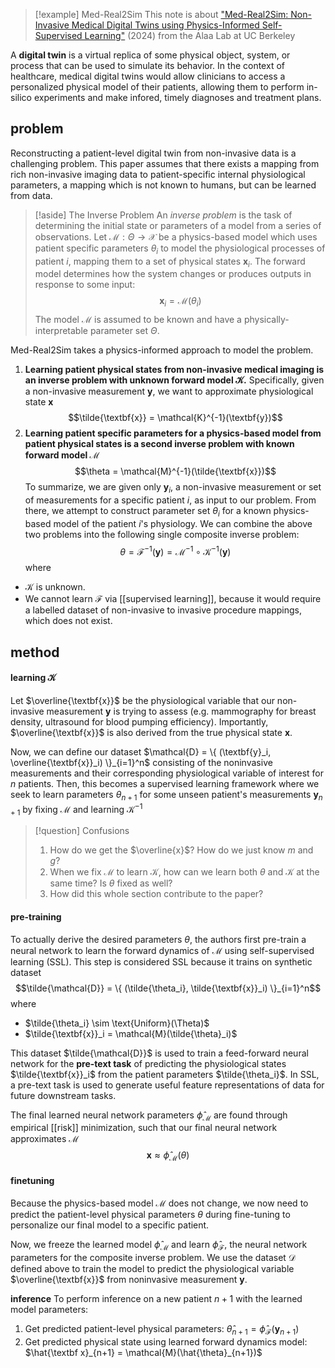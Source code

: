 >[!example] Med-Real2Sim
>This note is about ["Med-Real2Sim: Non-Invasive Medical Digital Twins using Physics-Informed Self-Supervised Learning"](https://arxiv.org/abs/2403.00177) (2024) from the Alaa Lab at UC Berkeley

A **digital twin** is a virtual replica of some physical object, system, or process that can be used to simulate its behavior. In the context of healthcare, medical digital twins would allow clinicians to access a personalized physical model of their patients, allowing them to perform in-silico experiments and make infored, timely diagnoses and treatment plans.

## problem
Reconstructing a patient-level digital twin from non-invasive data is a challenging problem. This paper assumes that there exists a mapping from rich non-invasive imaging data to patient-specific internal physiological parameters, a mapping which is not known to humans, but can be learned from data.

>[!aside] The Inverse Problem
>An *inverse problem* is the task of determining the initial state or parameters of a model from a series of observations. Let $\mathcal{M}: \Theta \rightarrow \mathcal{X}$ be a physics-based model which uses patient specific parameters $\theta_i$ to model the physiological processes of patient $i$, mapping them to a set of physical states $\textbf{x}_i$. The forward model determines how the system changes or produces outputs in response to some input:
$$\textbf{x}_i = \mathcal{M}(\theta_i)$$
The model $\mathcal{M}$ is assumed to be known and have a physically-interpretable parameter set $\Theta$.

Med-Real2Sim takes a physics-informed approach to model the problem. 
1. **Learning patient physical states from non-invasive medical imaging is an inverse problem with unknown forward model $\mathcal{K}$.**  Specifically, given a non-invasive measurement $\textbf{y}$, we want to approximate physiological state $\textbf{x}$	$$\tilde{\textbf{x}} = \mathcal{K}^{-1}(\textbf{y})$$
2. **Learning patient specific parameters for a physics-based model from patient physical states is a second inverse problem with known forward model $\mathcal{M}$**
	$$\theta = \mathcal{M}^{-1}(\tilde{\textbf{x}})$$
To summarize, we are given only $\textbf{y}_i$, a non-invasive measurement or set of measurements for a specific patient $i$, as input to our problem. From there, we attempt to construct parameter set $\theta_i$ for a known physics-based model of the patient $i$'s physiology. We can combine the above two problems into the following single composite inverse problem:
$$\theta = \mathcal{F}^{-1}(\textbf{y}) = \mathcal{M}^{-1} \circ \mathcal K^{-1} (\textbf{y})$$
where
- $\mathcal K$ is unknown.
- We cannot learn $\mathcal F$ via [[supervised learning]], because it would require a labelled dataset of non-invasive to invasive procedure mappings, which does not exist.

## method
#### learning $\mathcal{K}$
Let $\overline{\textbf{x}}$ be the physiological variable that our non-invasive measurement $\textbf{y}$ is trying to assess (e.g. mammography for breast density, ultrasound for blood pumping efficiency). Importantly, $\overline{\textbf{x}}$ is also derived from the true physical state $\textbf{x}$.

Now, we can define our dataset $\mathcal{D} = \{ (\textbf{y}_i, \overline{\textbf{x}}_i) \}_{i=1}^n$ consisting of the noninvasive measurements and their corresponding physiological variable of interest for $n$ patients. Then, this becomes a supervised learning framework where we seek to learn parameters $\theta_{n+1}$ for some unseen patient's measurements $\textbf{y}_{n+1}$ by fixing $\mathcal M$ and learning $\mathcal K^{-1}$

>[!question] Confusions
>1. How do we get the $\overline{x}$? How do we just know $m$ and $g$?
>2. When we fix $\mathcal M$ to learn $\mathcal K$, how can we learn both $\theta$ and $\mathcal K$ at the same time? Is $\theta$ fixed as well?
>3. How did this whole section contribute to the paper?

#### pre-training
To actually derive the desired parameters $\theta$, the authors first pre-train a neural network to learn the forward dynamics of $\mathcal{M}$ using self-supervised learning (SSL). This step is considered SSL because it trains on synthetic dataset
$$\tilde{\mathcal{D}} = \{ (\tilde{\theta_i}, \tilde{\textbf{x}}_i) \}_{i=1}^n$$
where
- $\tilde{\theta_i} \sim \text{Uniform}(\Theta)$
- $\tilde{\textbf{x}}_i = \mathcal{M}(\tilde{\theta}_i)$  

This dataset $\tilde{\mathcal{D}}$ is used to train a feed-forward neural network for the **pre-text task** of predicting the physiological states $\tilde{\textbf{x}}_i$ from the patient parameters $\tilde{\theta_i}$. In SSL, a pre-text task is used to generate useful feature representations of data for future downstream tasks. 

The final learned neural network parameters $\hat{\phi}_{\mathcal{M}}$ are found through empirical [[risk]] minimization, such that our final neural network approximates $\mathcal{M}$
$$\textbf{x} \approx \hat{\phi}_{\mathcal{M}} (\theta)$$
#### finetuning
Because the physics-based model $\mathcal M$ does not change, we now need to predict the patient-level physical parameters $\theta$ during fine-tuning to personalize our final model to a specific patient.

Now, we freeze the learned model $\hat{\phi}_{\mathcal{M}}$ and learn $\hat{\phi}_{\mathcal{F}}$, the neural network parameters for the composite inverse problem. We use the dataset $\mathcal{D}$ defined above to train the model to predict the physiological variable $\overline{\textbf{x}}$ from noninvasive measurement $\textbf{y}$. 

**inference**
To perform inference on a new patient $n + 1$ with the learned model parameters:
1. Get predicted patient-level physical parameters: $\hat{\theta}_{n+1} = \hat{\phi}_{\mathcal F}(\textbf{y}_{n+1})$ 
2. Get predicted physical state using learned forward dynamics model: $\hat{\textbf x}_{n+1} = \mathcal{M}(\hat{\theta}_{n+1})$ 




